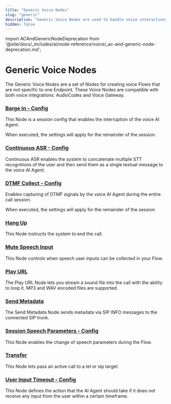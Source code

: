 ```yaml
---
title: "Generic Voice Nodes"
slug: "generic"
description: "Generic Voice Nodes are used to handle voice interactions that are not specific to any particular endpoint."
hidden: false
---
```


import ACAndGenericNodeDeprecation from '@site/docs/_includes/ai/node-reference/voice/_ac-and-generic-node-deprecation.md';

# Generic Voice Nodes

<ACAndGenericNodeDeprecation />

The Generic Voice Nodes are a set of Nodes for creating voice Flows that are not specific to one Endpoint.
These Voice Nodes are compatible with both voice integrations: AudioCodes and Voice Gateway.

### [Barge In - Config](barge-in-config.md)

This Node is a session config that enables the interruption of the voice AI Agent.

When executed, the settings will apply for the remainder of the session.

### [Continuous ASR - Config](continuous-asr-config.md)

Continuous ASR enables the system to concatenate multiple STT recognitions of the user
and then send them as a single textual message to the voice AI Agent.

### [DTMF Collect - Config](dtmf-collect-config.md)

Enables capturing of DTMF signals by the voice AI Agent during the entire call session.

When executed, the settings will apply for the remainder of the session.

### [Hang Up](hang-up.md)

This Node instructs the system to end the call.

### [Mute Speech Input](mute-speech-input.md)

This Node controls when speech user inputs can be collected in your Flow.

### [Play URL](play-url.md)

The Play URL Node lets you stream a sound file into the call with the ability to loop it. MP3 and WAV encoded files are supported.

### [Send Metadata](send-metadata.md)

The Send Metadata Node sends metadata via SIP INFO messages to the connected SIP trunk.

### [Session Speech Parameters - Config](session-speech-parameters-config.md)

This Node enables the change of speech parameters during the Flow.

### [Transfer](transfer.md)

This Node lets pass an active call to a tel or sip target.

### [User Input Timeout - Config](user-input-timeout-config.md)

This Node defines the action that the AI Agent should take if it does not receive any input from the user within a certain timeframe.